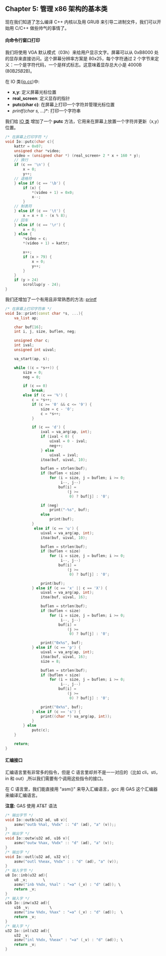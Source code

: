 ## Chapter 5: 管理 x86 架构的基本类

现在我们知道了怎么编译 C++ 内核以及用 GRUB 来引导二进制文件，我们可以开始用 C/C++ 做些帅气的事情了。

#### 向命令行窗口打印

我们将使用 VGA 默认模式（03h）来给用户显示文字。屏幕可以从 0xB8000 处的显存来直接访问。这个屏幕分辨率方案是 80x25，每个字符通过 2 个字节来定义：一个是字符代码，一个是样式标志。这意味着显存总大小是 4000B (80B*25B*2B)。

在 IO 类([io.cc](https://github.com/ningskyer/How-to-Make-a-Computer-Operating-System/blob/master/src/kernel/arch/x86/io.cc))中:
* **x,y**: 定义屏幕光标位置
* **real_screen**: 定义显存的指针
* **putc(char c)**: 在屏幕上打印一个字符并管理光标位置
* **printf(char* s, ...)**: 打印一个字符串

我们给 [IO 类](https://github.com/ningskyer/How-to-Make-a-Computer-Operating-System/blob/master/src/kernel/arch/x86/io.cc) 增加了一个 **putc** 方法，它用来在屏幕上放置一个字符并更新（x,y）位置。

```cpp
/* 在屏幕上打印字符 */
void Io::putc(char c){
	kattr = 0x07;
	unsigned char *video;
	video = (unsigned char *) (real_screen+ 2 * x + 160 * y);
	// 换行
	if (c == '\n') {
		x = 0;
		y++;
	// 退格符
	} else if (c == '\b') {
		if (x) {
			*(video + 1) = 0x0;
			x--;
		}
	// 制表符
	} else if (c == '\t') {
		x = x + 8 - (x % 8);
	// 回车
	} else if (c == '\r') {
		x = 0;
	} else {
		*video = c;
		*(video + 1) = kattr;

		x++;
		if (x > 79) {
			x = 0;
			y++;
		}
	}
	if (y > 24)
		scrollup(y - 24);
}
```

我们还增加了一个有用且非常熟悉的方法: [printf](https://github.com/ningskyer/How-to-Make-a-Computer-Operating-System/blob/master/src/kernel/arch/x86/io.cc#L155)

```cpp
/* 在屏幕上打印字符串 */
void Io::print(const char *s, ...){
	va_list ap;

	char buf[16];
	int i, j, size, buflen, neg;

	unsigned char c;
	int ival;
	unsigned int uival;

	va_start(ap, s);

	while ((c = *s++)) {
		size = 0;
		neg = 0;

		if (c == 0)
			break;
		else if (c == '%') {
			c = *s++;
			if (c >= '0' && c <= '9') {
				size = c - '0';
				c = *s++;
			}

			if (c == 'd') {
				ival = va_arg(ap, int);
				if (ival < 0) {
					uival = 0 - ival;
					neg++;
				} else
					uival = ival;
				itoa(buf, uival, 10);

				buflen = strlen(buf);
				if (buflen < size)
					for (i = size, j = buflen; i >= 0;
					     i--, j--)
						buf[i] =
						    (j >=
						     0) ? buf[j] : '0';

				if (neg)
					print("-%s", buf);
				else
					print(buf);
			}
			 else if (c == 'u') {
				uival = va_arg(ap, int);
				itoa(buf, uival, 10);

				buflen = strlen(buf);
				if (buflen < size)
					for (i = size, j = buflen; i >= 0;
					     i--, j--)
						buf[i] =
						    (j >=
						     0) ? buf[j] : '0';

				print(buf);
			} else if (c == 'x' || c == 'X') {
				uival = va_arg(ap, int);
				itoa(buf, uival, 16);

				buflen = strlen(buf);
				if (buflen < size)
					for (i = size, j = buflen; i >= 0;
					     i--, j--)
						buf[i] =
						    (j >=
						     0) ? buf[j] : '0';

				print("0x%s", buf);
			} else if (c == 'p') {
				uival = va_arg(ap, int);
				itoa(buf, uival, 16);
				size = 8;

				buflen = strlen(buf);
				if (buflen < size)
					for (i = size, j = buflen; i >= 0;
					     i--, j--)
						buf[i] =
						    (j >=
						     0) ? buf[j] : '0';

				print("0x%s", buf);
			} else if (c == 's') {
				print((char *) va_arg(ap, int));
			}
		} else
			putc(c);
	}

	return;
}
```

#### 汇编接口

汇编语言里有非常多的指令，但是 C 语言里却并不是一一对应的（比如 cli，sti，in 和 out）,所以我们需要有个调用这些指令的接口。

在 C 语言里，我们能直接用 "asm()" 来导入汇编语言，gcc 用 GAS 这个汇编器来编译汇编语言。

**注意:** GAS 使用 AT&T 语法

```cpp
/* 输出字节 */
void Io::outb(u32 ad, u8 v){
	asmv("outb %%al, %%dx" :: "d" (ad), "a" (v));;
}
/* 输出字 */
void Io::outw(u32 ad, u16 v){
	asmv("outw %%ax, %%dx" :: "d" (ad), "a" (v));
}
/* 输出字 */
void Io::outl(u32 ad, u32 v){
	asmv("outl %%eax, %%dx" : : "d" (ad), "a" (v));
}
/* 输入字节 */
u8 Io::inb(u32 ad){
	u8 _v;       \
	asmv("inb %%dx, %%al" : "=a" (_v) : "d" (ad)); \
	return _v;
}
/* 输入字 */
u16	Io::inw(u32 ad){
	u16 _v;			\
	asmv("inw %%dx, %%ax" : "=a" (_v) : "d" (ad));	\
	return _v;
}
/* 输入字 */
u32	Io::inl(u32 ad){
	u32 _v;			\
	asmv("inl %%dx, %%eax" : "=a" (_v) : "d" (ad));	\
	return _v;
}
```
